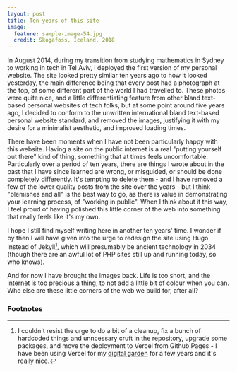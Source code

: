 ```yaml
---
layout: post
title: Ten years of this site
image:
  feature: sample-image-54.jpg
  credit: Skogafoss, Iceland, 2018
---
```


In August 2014, during my transition from studying mathematics in Sydney to working in tech in Tel Aviv, I deployed the first version of my personal website. The site looked pretty similar ten years ago to how it looked yesterday, the main difference being that every post had a photograph at the top, of some different part of the world I had travelled to. These photos were quite nice, and a little differentiating feature from other bland text-based personal websites of tech folks, but at some point around five years ago, I decided to conform to the unwritten international bland text-based personal website standard, and removed the images, justifying it with my desire for a minimalist aesthetic, and improved loading times. 

There have been moments when I have not been particularly happy with this website. Having a site on the public internet is a real "putting yourself out there" kind of thing, something that at times feels uncomfortable. Particularly over a period of ten years, there are things I wrote about in the past that I have since learned are wrong, or misguided, or should be done completely differently. It's tempting to delete them - and I have removed a few of the lower quality posts from the site over the years - but I think "blemishes and all" is the best way to go, as there is value in demonstrating your learning process, of "working in public". When I think about it this way, I feel proud of having polished this little corner of the web into something that really feels like it's my own. 

I hope I still find myself writing here in another ten years' time. I wonder if by then I will have given into the urge to redesign the site using Hugo instead of Jekyll[^1], which will presumably be ancient technology in 2034 (though there are an awful lot of PHP sites still up and running today, so who knows). 

And for now I have brought the images back. Life is too short, and the internet is too precious a thing, to not add a little bit of colour when you can. Who else are these little corners of the web we build for, after all? 

### Footnotes

[^1]: I couldn't resist the urge to do a bit of a cleanup, fix a bunch of hardcoded things and unncessary cruft in the repository, upgrade some packages, and move the deployment to Vercel from Github Pages - I have been using Vercel for my [digital garden](https://www.mtsolitary.com) for a few years and it's really nice. 